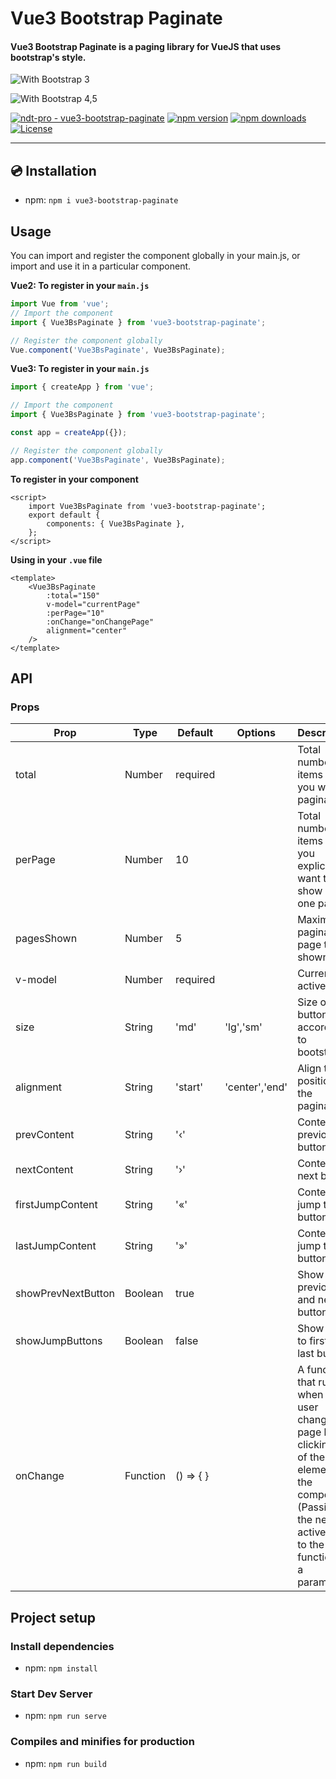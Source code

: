 # Vue3 Bootstrap Paginate

#### Vue3 Bootstrap Paginate is a paging library for VueJS that uses bootstrap's style.

![With Bootstrap 3](https://res.cloudinary.com/ndtpro/image/upload/v1671209654/projects/github/vue3-bootstrap-paginate-3_w0l4th.png)

![With Bootstrap 4,5](https://res.cloudinary.com/ndtpro/image/upload/v1671209654/projects/github/vue3-bootstrap-paginate-45_ylnw7p.png)


[![ndt-pro - vue3-bootstrap-paginate](https://img.shields.io/static/v1?label=ndt-pro&message=vue3-bootstrap-paginate&color=yellow&logo=github)](https://github.com/ndt-pro/vue3-bootstrap-paginate "Go to GitHub repo")
[![npm version](https://img.shields.io/npm/v/vue3-bootstrap-paginate.svg)](http://badge.fury.io/js/vue3-bootstrap-paginate) [![npm downloads](https://img.shields.io/npm/dm/vue3-bootstrap-paginate.svg)](http://badge.fury.io/js/vue3-bootstrap-paginate) [![License](https://img.shields.io/badge/License-MIT-blue)](https://github.com/ndt-pro/vue3-bootstrap-paginate/blob/main/LICENSE)

---

## :cd: Installation

-   npm: `npm i vue3-bootstrap-paginate`

## Usage

You can import and register the component globally in your main.js, or import and use it in a particular component.

**Vue2: To register in your `main.js`**

```javascript
import Vue from 'vue';
// Import the component
import { Vue3BsPaginate } from 'vue3-bootstrap-paginate';

// Register the component globally
Vue.component('Vue3BsPaginate', Vue3BsPaginate);
```

**Vue3: To register in your `main.js`**

```javascript
import { createApp } from 'vue';

// Import the component
import { Vue3BsPaginate } from 'vue3-bootstrap-paginate';

const app = createApp({});

// Register the component globally
app.component('Vue3BsPaginate', Vue3BsPaginate);
```

**To register in your component**

```vue
<script>
	import Vue3BsPaginate from 'vue3-bootstrap-paginate';
	export default {
		components: { Vue3BsPaginate },
	};
</script>
```

**Using in your `.vue` file**

```vue
<template>
	<Vue3BsPaginate
		:total="150"
		v-model="currentPage"
		:perPage="10"
		:onChange="onChangePage"
		alignment="center"
	/>
</template>
```

## API

### Props

| Prop | Type | Default | Options | Description |
| ------ | ------ | ------ | ------ | ------ |
| total | Number | required | | Total number of items that you want to paginate |
| perPage | Number | 10 | | Total number of items that you explicitly want to show per one page |
| pagesShown | Number | 5 | | Maximum pagination page to be shown |
| v-model | Number | required | | Current active page |
| size | String | 'md' | 'lg','sm' | Size of button according to bootstrap |
| alignment | String | 'start' | 'center','end' | Align the position of the pagination |
| prevContent | String | '‹' | | Content of previous button |
| nextContent | String | '›' | | Content of next button |
| firstJumpContent | String | '«' | | Content of jump to first button |
| lastJumpContent | String | '»' | | Content of jump to last button |
| showPrevNextButton | Boolean | true | | Show previous and next button |
| showJumpButtons | Boolean | false | | Show jump to first and last button |
| onChange | Function | () => { } | | A function that runs when the user changes a page by clicking any of the elements of the component (Passing the new active page to the function as a parameter) |

## Project setup

### Install dependencies

-   npm: `npm install`

### Start Dev Server

-   npm: `npm run serve`

### Compiles and minifies for production

-   npm: `npm run build`
